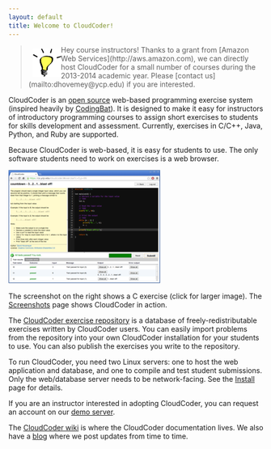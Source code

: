 ```yaml
---
layout: default
title: Welcome to CloudCoder!
---
```


> <img src="/img/lightbulb.png" style="float: left; width: 56px; margin-top: 6px; margin-left: 8px;" />
> Hey course instructors!  Thanks to a grant from [Amazon Web Services](http://aws.amazon.com),
> we can directly host CloudCoder for a small number of courses during the 2013-2014 academic year.
> Please [contact us](mailto:dhovemey@ycp.edu) if you are interested.

CloudCoder is an [open source](opensource.html) web-based programming exercise system
(inspired heavily by [CodingBat](http://codingbat.com/)).
It is designed to make it easy for instructors of introductory
programming courses to assign short exercises to students for
skills development and assessment.  Currently, exercises in
C/C++, Java, Python, and Ruby are supported.

Because CloudCoder is web-based, it is easy for students to
use.  The only software students need to work on exercises
is a web browser.

<a href="https://raw.github.com/wiki/cloudcoderdotorg/CloudCoder/img/screenshot-cproblem2.png"><img class="screenshot" src="img/screenshot-cproblem2-sm.png" alt="CloudCoder screenshot" /></a>

The screenshot on the right shows a C exercise (click for larger image).
The [Screenshots](https://github.com/cloudcoderdotorg/CloudCoder/wiki/Screenshots)
page shows CloudCoder in action.

The [CloudCoder exercise repository](https://cloudcoder.org/repo)
is a database of freely-redistributable exercises written by
CloudCoder users.  You can easily import problems from the repository
into your own CloudCoder installation for your students to
use.  You can also publish the exercises you write to the repository.

To run CloudCoder, you need two Linux servers: one to host the
web application and database, and one to compile and test student
submissions.  Only the web/database server needs to be
network-facing.  See the [Install](https://github.com/cloudcoderdotorg/CloudCoder/wiki/Install)
page for details.

If you are an instructor interested in adopting CloudCoder,
you can request an account on our [demo server](demo.html).

The [CloudCoder wiki](https://github.com/cloudcoderdotorg/CloudCoder/wiki)
is where the CloudCoder documentation lives.  We also have a
[blog](http://cloudcoderdotorg.github.io/) where we post updates
from time to time.
